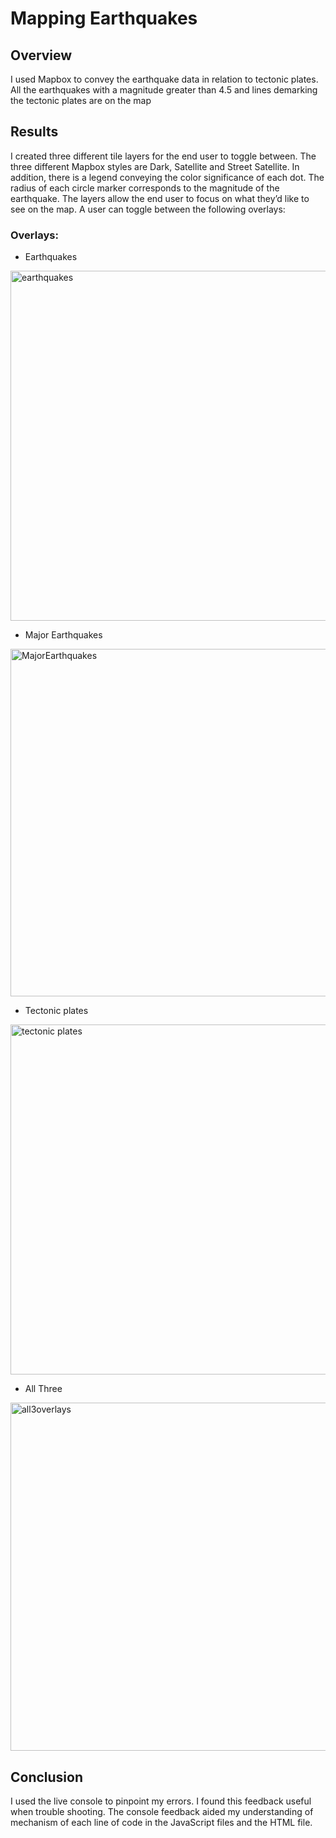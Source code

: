 # Mapping Earthquakes

## Overview
I used Mapbox to convey the earthquake data in relation to tectonic plates. All the earthquakes with a magnitude greater than 4.5 and lines demarking the tectonic plates are on the map
## Results
I created three different tile layers for the end user to toggle between. The three different Mapbox styles are Dark, Satellite and Street Satellite. In addition, there is a legend conveying the color significance of each dot. The radius of each circle marker corresponds to the magnitude of the earthquake. 
The layers allow the end user to focus on what they’d like to see on the map. A user can toggle between the following overlays: 

### Overlays: 

-	Earthquakes
<img width="560" alt="earthquakes" src="https://user-images.githubusercontent.com/87162266/147747091-467aa74b-322d-4f70-93b5-5f1dd8728637.PNG">

-	Major Earthquakes 
<img width="556" alt="MajorEarthquakes" src="https://user-images.githubusercontent.com/87162266/147747096-7018213b-0363-4603-b8d0-d755fbb5cb75.PNG">

-	Tectonic plates
<img width="560" alt="tectonic plates" src="https://user-images.githubusercontent.com/87162266/147747102-9b52440f-2f9b-4158-97ba-4e0b5b49e9d4.PNG">

- All Three
<img width="557" alt="all3overlays" src="https://user-images.githubusercontent.com/87162266/147747085-e54950da-43ac-4b2a-84bf-32928f701711.PNG">

## Conclusion

I used the live console to pinpoint my errors. I found this feedback useful when trouble shooting. The console feedback aided my understanding of mechanism of each line of code in the JavaScript files and the HTML file.
